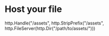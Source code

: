 # Host your file
http.Handle("/assets", http.StripPrefix("/assets", http.FileServer(http.Dir("/path/to/assets/")))
